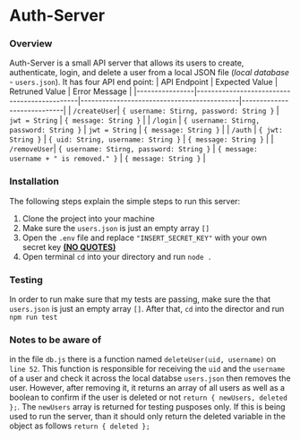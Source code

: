 # Auth-Server

### Overview
Auth-Server is a small API server that allows its users to create, authenticate, login, and delete a user from a local JSON file (*local database -* ``users.json``).
It has four API end point:
|  API Endpoint  |                Expected Value               |               Retruned Value               |        Error Message       |
|----------------|---------------------------------------------|--------------------------------------------|----------------------------|
| ``/createUser``| ``{ username: Stirng, password: String }``  |              ``jwt = String``              |   ``{ message: String }``  |
| ``/login``     | ``{ username: Stirng, password: String }``  |              ``jwt = String``              |   ``{ message: String }``  |
| ``/auth``      |             ``{ jwt: String }``             |    ``{ uid: String, username: String }``   |   ``{ message: String }``  |
| ``/removeUser``| ``{ username: Stirng, password: String }``  | ``{ message: username + " is removed." }`` |   ``{ message: String }``  |

### Installation
The following steps explain the simple steps to run this server:

1. Clone the project into your machine
2. Make sure the ``users.json`` is just an empty array ``[]``
3. Open the ``.env`` file and replace ``"INSERT_SECRET_KEY"`` with your own secret key <ins>**(NO QUOTES)**</ins>
4. Open terminal ``cd`` into your directory and run ``node .``

### Testing
In order to run make sure that my tests are passing, make sure the that ``users.json`` is just an empty array ``[]``. After that, ``cd`` into the director and run ``npm run test``

### Notes to be aware of
in the file ``db.js`` there is a function named ``deleteUser(uid, username)`` on ``line 52``. This function is responsible for receiving the ``uid`` and the ``username`` of a user and check it across the local databse ``users.json`` then removes the user. However, after removing it, it returns an array of all users as well as a boolean to confirm if the user is deleted or not ``return { newUsers, deleted };``. The ``newUsers`` array is returned for testing pusposes only. If this is being used to run the server, than it should only return the deleted variable in the object as follows ``return { deleted };``
